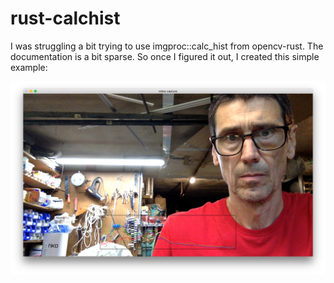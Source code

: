 # rust-calchist
I was struggling a bit trying to use imgproc::calc_hist from opencv-rust. The documentation is a
bit sparse. So once I figured it out, I created this simple example:

![screenshot](images/screenshot.png)

